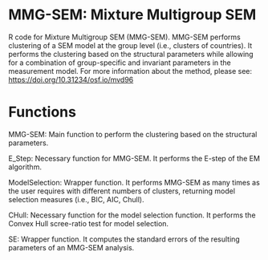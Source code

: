 # MMG-SEM: Mixture Multigroup SEM
R code for Mixture Multigroup SEM (MMG-SEM). MMG-SEM performs clustering of a SEM model at the group level (i.e., clusters of countries). It performs the clustering based on the structural parameters while allowing for a combination of group-specific and invariant parameters in the measurement model. For more information about the method, please see: https://doi.org/10.31234/osf.io/mvd96

# Functions
MMG-SEM: Main function to perform the clustering based on the structural parameters.

E_Step: Necessary function for MMG-SEM. It performs the E-step of the EM algorithm.

ModelSelection: Wrapper function. It performs MMG-SEM as many times as the user requires with different numbers of clusters, returning model selection measures (i.e., BIC, AIC, Chull).

CHull: Necessary function for the model selection function. It performs the Convex Hull scree-ratio test for model selection.

SE: Wrapper function. It computes the standard errors of the resulting parameters of an MMG-SEM analysis.


